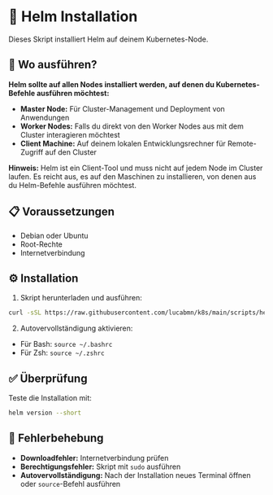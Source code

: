 # 🚢 Helm Installation

Dieses Skript installiert Helm auf deinem Kubernetes-Node.

## 🎯 Wo ausführen?

**Helm sollte auf allen Nodes installiert werden, auf denen du Kubernetes-Befehle ausführen möchtest:**

- **Master Node:** Für Cluster-Management und Deployment von Anwendungen
- **Worker Nodes:** Falls du direkt von den Worker Nodes aus mit dem Cluster interagieren möchtest
- **Client Machine:** Auf deinem lokalen Entwicklungsrechner für Remote-Zugriff auf den Cluster

**Hinweis:** Helm ist ein Client-Tool und muss nicht auf jedem Node im Cluster laufen. Es reicht aus, es auf den Maschinen zu installieren, von denen aus du Helm-Befehle ausführen möchtest.

## 📋 Voraussetzungen

- Debian oder Ubuntu
- Root-Rechte
- Internetverbindung

## ⚙️ Installation

1. Skript herunterladen und ausführen:

```bash
curl -sSL https://raw.githubusercontent.com/lucabmn/k8s/main/scripts/helm/install.sh | sudo bash
```

2. Autovervollständigung aktivieren:

- Für Bash: `source ~/.bashrc`
- Für Zsh: `source ~/.zshrc`

## ✅ Überprüfung

Teste die Installation mit:

```bash
helm version --short
```

## 🔧 Fehlerbehebung

- **Downloadfehler:** Internetverbindung prüfen
- **Berechtigungsfehler:** Skript mit `sudo` ausführen
- **Autovervollständigung:** Nach der Installation neues Terminal öffnen oder `source`-Befehl ausführen
